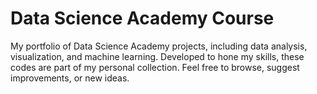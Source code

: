 #  Data Science Academy Course
My portfolio of Data Science Academy projects, including data analysis, visualization, and machine learning. Developed to hone my skills, these codes are part of my personal collection. Feel free to browse, suggest improvements, or new ideas.
